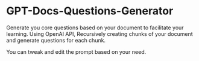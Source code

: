 # GPT-Docs-Questions-Generator
Generate you core questions based on your document to facilitate your learning. Using OpenAI API, Recursively creating chunks of your document and generate questions for each chunk. 

You can tweak and edit the prompt based on your need.
